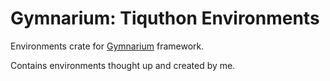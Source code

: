 # Gymnarium: Tiquthon Environments

Environments crate for [Gymnarium](https://github.com/tiquthon/gymnarium) framework.

Contains environments thought up and created by me.
